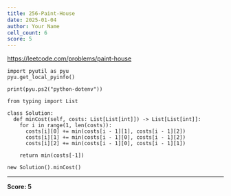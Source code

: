```yaml
---
title: 256-Paint-House
date: 2025-01-04
author: Your Name
cell_count: 6
score: 5
---
```


https://leetcode.com/problems/paint-house


```
import pyutil as pyu
pyu.get_local_pyinfo()
```


```
print(pyu.ps2("python-dotenv"))
```


```
from typing import List
```


```
class Solution:
  def minCost(self, costs: List[List[int]]) -> List[List[int]]:
    for i in range(1, len(costs)):
      costs[i][0] += min(costs[i - 1][1], costs[i - 1][2])
      costs[i][1] += min(costs[i - 1][0], costs[i - 1][2])
      costs[i][2] += min(costs[i - 1][0], costs[i - 1][1])

    return min(costs[-1])
```


```
new Solution().minCost()
```


---
**Score: 5**